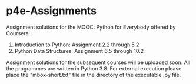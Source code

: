 # p4e-Assignments
Assignment solutions for the MOOC: Python for Everybody offered by Coursera.
1. Introduction to Python: Assignment 2.2 through 5.2
2. Python Data Structures: Assignment 6.5 through 10.2

Assignment solutions for the subsequent courses will be uploaded soon. All the programmes are written in Python 3.8. For external execution please place the "mbox-short.txt" file in the directory of the executable .py file.
